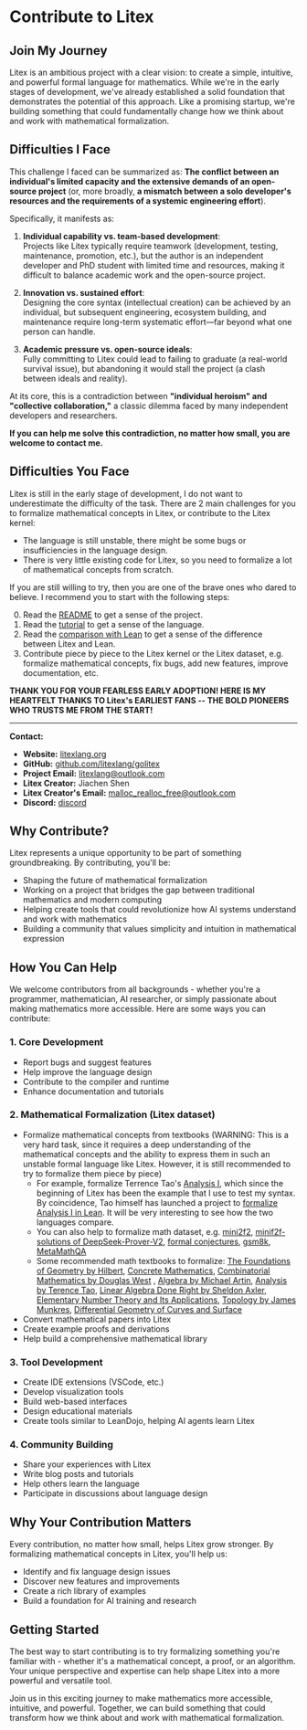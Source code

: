 # Contribute to Litex

## Join My Journey

Litex is an ambitious project with a clear vision: to create a simple, intuitive, and powerful formal language for mathematics. While we're in the early stages of development, we've already established a solid foundation that demonstrates the potential of this approach. Like a promising startup, we're building something that could fundamentally change how we think about and work with mathematical formalization.

## Difficulties I Face

This challenge I faced can be summarized as: **The conflict between an individual's limited capacity and the extensive demands of an open-source project** (or, more broadly, **a mismatch between a solo developer's resources and the requirements of a systemic engineering effort**).  

Specifically, it manifests as:  
1. **Individual capability vs. team-based development**:  
   Projects like Litex typically require teamwork (development, testing, maintenance, promotion, etc.), but the author is an independent developer and PhD student with limited time and resources, making it difficult to balance academic work and the open-source project.  

2. **Innovation vs. sustained effort**:  
   Designing the core syntax (intellectual creation) can be achieved by an individual, but subsequent engineering, ecosystem building, and maintenance require long-term systematic effort—far beyond what one person can handle.  

3. **Academic pressure vs. open-source ideals**:  
   Fully committing to Litex could lead to failing to graduate (a real-world survival issue), but abandoning it would stall the project (a clash between ideals and reality).  

At its core, this is a contradiction between **"individual heroism" and "collective collaboration,"** a classic dilemma faced by many independent developers and researchers.

**If you can help me solve this contradiction, no matter how small, you are welcome to contact me.**

## Difficulties You Face

Litex is still in the early stage of development, I do not want to underestimate the difficulty of the task. There are 2 main challenges for you to formalize mathematical concepts in Litex, or contribute to the Litex kernel:

- The language is still unstable, there might be some bugs or insufficiencies in the language design.
- There is very little existing code for Litex, so you need to formalize a lot of mathematical concepts from scratch.

If you are still willing to try, then you are one of the brave ones who dared to believe. I recommend you to start with the following steps:

0. Read the [README](../README.md) to get a sense of the project.
1. Read the [tutorial](../tutorial/tutorial.md) to get a sense of the language.
2. Read the [comparison with Lean](../comparison_with_lean/comparison_with_lean.md) to get a sense of the difference between Litex and Lean.
3. Contribute piece by piece to the Litex kernel or the Litex dataset, e.g. formalize mathematical concepts, fix bugs, add new features, improve documentation, etc.

**THANK YOU FOR YOUR FEARLESS EARLY ADOPTION! HERE IS MY HEARTFELT THANKS TO Litex's EARLIEST FANS -- THE BOLD PIONEERS WHO TRUSTS ME FROM THE START!**

---  
**Contact:**  
- **Website:** [litexlang.org](https://litexlang.org)  
- **GitHub:** [github.com/litexlang/golitex](https://github.com/litexlang/golitex)
- **Project Email:** litexlang@outlook.com
- **Litex Creator:** Jiachen Shen
- **Litex Creator's Email:** malloc_realloc_free@outlook.com
- **Discord:** [discord](https://discord.gg/uvrHM7eS)

## Why Contribute?

Litex represents a unique opportunity to be part of something groundbreaking. By contributing, you'll be:
- Shaping the future of mathematical formalization
- Working on a project that bridges the gap between traditional mathematics and modern computing
- Helping create tools that could revolutionize how AI systems understand and work with mathematics
- Building a community that values simplicity and intuition in mathematical expression

## How You Can Help

We welcome contributors from all backgrounds - whether you're a programmer, mathematician, AI researcher, or simply passionate about making mathematics more accessible. Here are some ways you can contribute:

### 1. Core Development
- Report bugs and suggest features
- Help improve the language design
- Contribute to the compiler and runtime
- Enhance documentation and tutorials

### 2. Mathematical Formalization (Litex dataset)
- Formalize mathematical concepts from textbooks (WARNING: This is a very hard task, since it requires a deep understanding of the mathematical concepts and the ability to express them in such an unstable formal language like Litex. However, it is still recommended to try to formalize them piece by piece)
    - For example, formalize Terrence Tao's [Analysis I](https://tiu-edu.uz/media/books/2024/05/28/1664976801.pdf), which since the beginning of Litex has been the example that I use to test my syntax. By coincidence, Tao himself has launched a project to [formalize Analysis I in Lean](https://github.com/teorth/analysis). It will be very interesting to see how the two languages compare.
    - You can also help to formalize math dataset, e.g. [mini2f2](https://huggingface.co/datasets/cat-searcher/minif2f-lean4), [minif2f-solutions of DeepSeek-Prover-V2](https://github.com/deepseek-ai/DeepSeek-Prover-V2), [formal conjectures](https://github.com/google-deepmind/formal-conjectures), [gsm8k](https://huggingface.co/datasets/openai/gsm8k), [MetaMathQA](https://huggingface.co/datasets/meta-math/MetaMathQA)
    - Some recommended math textbooks to formalize: [The Foundations of Geometry by Hilbert](https://math.berkeley.edu/~wodzicki/160/Hilbert.pdf), [Concrete Mathematics](https://seriouscomputerist.atariverse.com/media/pdf/book/Concrete%20Mathematics.pdf), [Combinatorial Mathematics by Douglas West](https://dokumen.pub/combinatorial-mathematics-1107058589-9781107058583.html) , [Algebra by Michael Artin](https://gregoryberry.net/wp-content/uploads/2024/01/Artin-Algebra.pdf), [Analysis by Terence Tao](https://tiu-edu.uz/media/books/2024/05/28/1664976801.pdf), [Linear Algebra Done Right by Sheldon Axler](https://linear.axler.net/LADR4e.pdf), [Elementary Number Theory and Its Applications](https://users.fmf.uni-lj.si/lavric/Rosen%20-%20Elementary%20number%20theory%20and%20its%20applications.pdf), [Topology by James Munkres](https://eclass.uoa.gr/modules/document/file.php/MATH707/James%20R.%20Munkres%20Topology%20%20Prentice%20Hall%2C%20Incorporated%2C%202000%20by%20James%20R.%20Munkres%20%28z-lib.org%29.pdf), [Differential Geometry of Curves and Surface](https://docenti.ing.unipi.it/griff/files/dC.pdf)
- Convert mathematical papers into Litex
- Create example proofs and derivations
- Help build a comprehensive mathematical library

### 3. Tool Development
- Create IDE extensions (VSCode, etc.)
- Develop visualization tools
- Build web-based interfaces
- Design educational materials
- Create tools similar to LeanDojo, helping AI agents learn Litex

### 4. Community Building
- Share your experiences with Litex
- Write blog posts and tutorials
- Help others learn the language
- Participate in discussions about language design

## Why Your Contribution Matters

Every contribution, no matter how small, helps Litex grow stronger. By formalizing mathematical concepts in Litex, you'll help us:
- Identify and fix language design issues
- Discover new features and improvements
- Create a rich library of examples
- Build a foundation for AI training and research

## Getting Started

The best way to start contributing is to try formalizing something you're familiar with - whether it's a mathematical concept, a proof, or an algorithm. Your unique perspective and expertise can help shape Litex into a more powerful and versatile tool.

Join us in this exciting journey to make mathematics more accessible, intuitive, and powerful. Together, we can build something that could transform how we think about and work with mathematical formalization.


